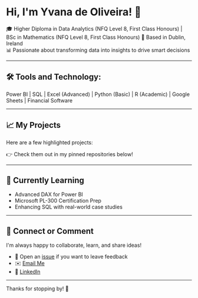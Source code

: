 # Hi, I'm Yvana de Oliveira! 👋

🎓 Higher Diploma in Data Analytics (NFQ Level 8, First Class Honours) | BSc in Mathematics (NFQ Level 8, First Class Honours)
📍 Based in Dublin, Ireland  
📊 Passionate about transforming data into insights to drive smart decisions

---

## 🛠️ Tools and Technology: 

Power BI | SQL | Excel (Advanced) | Python (Basic) | R (Academic) | Google Sheets | Financial Software

---

## 📈 My Projects

Here are a few highlighted projects:

👉 Check them out in my pinned repositories below!

---

## 🌱 Currently Learning

- Advanced DAX for Power BI  
- Microsoft PL-300 Certification Prep  
- Enhancing SQL with real-world case studies

---

## 🤝 Connect or Comment

I'm always happy to collaborate, learn, and share ideas!

- 💬 Open an [issue](https://github.com/yvanadeoliveira/yvanadeoliveira/issues) if you want to leave feedback
- ✉️ [Email Me](mailto:deoliveirayvana@gmail.com)
- 🔗 [LinkedIn](https://www.linkedin.com/in/yvanadeoliveira)

---

Thanks for stopping by! 🌟
